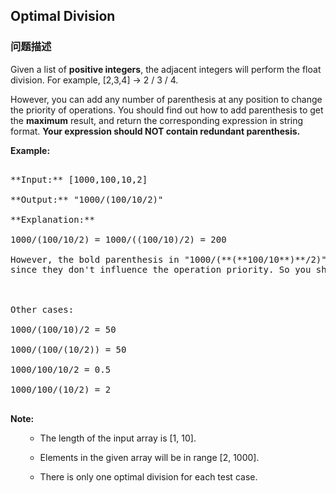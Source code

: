 ## Optimal Division  
### 问题描述
Given a list of **positive integers**, the adjacent integers will perform the float division. For example, [2,3,4] -> 2 / 3 / 4.

However, you can add any number of parenthesis at any position to change the priority of operations. You should find out how to add parenthesis to get the **maximum** result, and return the corresponding expression in string format. **Your expression should NOT contain redundant parenthesis.**

**Example:**<br />
<pre>
**Input:** [1000,100,10,2]
**Output:** "1000/(100/10/2)"
**Explanation:**
1000/(100/10/2) = 1000/((100/10)/2) = 200
However, the bold parenthesis in "1000/(**(**100/10**)**/2)" are redundant, <br/>since they don't influence the operation priority. So you should return "1000/(100/10/2)". 

Other cases:
1000/(100/10)/2 = 50
1000/(100/(10/2)) = 50
1000/100/10/2 = 0.5
1000/100/(10/2) = 2
</pre>


**Note:**
<ol>
- The length of the input array is [1, 10].
- Elements in the given array will be in range [2, 1000].
- There is only one optimal division for each test case.
</ol>

